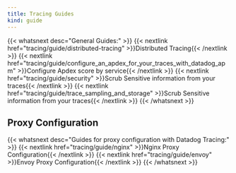 ```yaml
---
title: Tracing Guides
kind: guide
---
```



{{< whatsnext desc="General Guides:" >}}
    {{< nextlink href="tracing/guide/distributed-tracing" >}}Distributed Tracing{{< /nextlink >}}
    {{< nextlink href="tracing/guide/configure_an_apdex_for_your_traces_with_datadog_apm" >}}Configure Apdex score by service{{< /nextlink >}}
    {{< nextlink href="tracing/guide/security" >}}Scrub Sensitive information from your traces{{< /nextlink >}}
    {{< nextlink href="tracing/guide/trace_sampling_and_storage" >}}Scrub Sensitive information from your traces{{< /nextlink >}}
{{< /whatsnext >}}


## Proxy Configuration

{{< whatsnext desc="Guides for proxy configuration with Datadog Tracing:" >}}
    {{< nextlink href="tracing/guide/nginx" >}}Nginx Proxy Configuration{{< /nextlink >}}
    {{< nextlink href="tracing/guide/envoy" >}}Envoy Proxy Configuration{{< /nextlink >}}
{{< /whatsnext >}}
